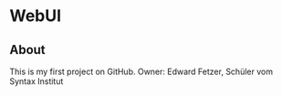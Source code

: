 # WebUI

## About
This is my first project on GitHub.
Owner: Edward Fetzer, Schüler vom Syntax Institut
